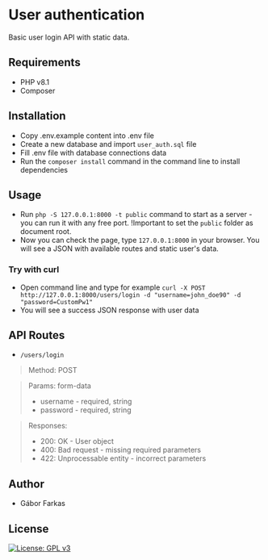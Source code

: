 # User authentication
Basic user login API with static data.

## Requirements

- PHP v8.1
- Composer

## Installation

- Copy .env.example content into .env file
- Create a new database and import `user_auth.sql` file
- Fill .env file with database connections data
- Run the `composer install` command in the command line to install dependencies

## Usage
- Run `php -S 127.0.0.1:8000 -t public` command to start as a server - you can run it with any free port. !Important to set the `public` folder as document root.
- Now you can check the page, type `127.0.0.1:8000` in your browser. You will see a JSON with available routes and static user's data.

### Try with curl
- Open command line and type for example `curl -X POST http://127.0.0.1:8000/users/login -d "username=john_doe90" -d "password=CustomPw1"`
- You will see a success JSON response with user data

## API Routes
- `/users/login`
> Method: POST

> Params: form-data
> - username - required, string
> - password - required, string

> Responses:
> - 200: OK - User object
> - 400: Bad request - missing required parameters
> - 422: Unprocessable entity - incorrect parameters

## Author
* Gábor Farkas
## License
[![License: GPL v3](https://img.shields.io/badge/License-GPLv3-blue.svg)](https://www.gnu.org/licenses/gpl-3.0)
